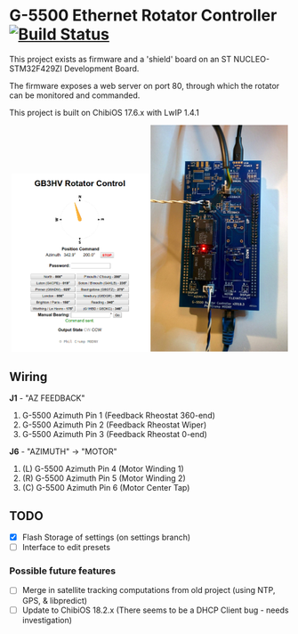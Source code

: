 # G-5500 Ethernet Rotator Controller [![Build Status](https://travis-ci.org/philcrump/g5500-ethernet-controller.svg?branch=master)](https://travis-ci.org/philcrump/g5500-ethernet-controller)

This project exists as firmware and a 'shield' board on an ST NUCLEO-STM32F429ZI Development Board.

The firmware exposes a web server on port 80, through which the rotator can be monitored and commanded.

This project is built on ChibiOS 17.6.x with LwIP 1.4.1

<p float="left" align="middle">
  <img src="/images/web-screenshot-gb3hv.png" width="49%" />
  <img src="/images/board-photo-gb3hv.jpg" width="49%" />
</p>

## Wiring

**J1** - "AZ FEEDBACK"
1. G-5500 Azimuth Pin 1 (Feedback Rheostat 360-end)
2. G-5500 Azimuth Pin 2 (Feedback Rheostat Wiper)
3. G-5500 Azimuth Pin 3 (Feedback Rheostat 0-end)

**J6** - "AZIMUTH" -> "MOTOR"
1. (L) G-5500 Azimuth Pin 4 (Motor Winding 1)
2. (R) G-5500 Azimuth Pin 5 (Motor Winding 2)
3. (C) G-5500 Azimuth Pin 6 (Motor Center Tap)

## TODO

- [x] Flash Storage of settings (on settings branch)
- [ ] Interface to edit presets

### Possible future features

- [ ] Merge in satellite tracking computations from old project (using NTP, GPS, & libpredict)
- [ ] Update to ChibiOS 18.2.x (There seems to be a DHCP Client bug - needs investigation)

